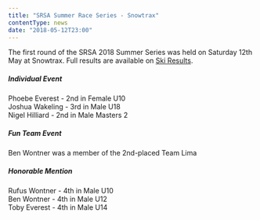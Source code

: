 ```yaml
---
title: "SRSA Summer Race Series - Snowtrax"
contentType: news
date: "2018-05-12T23:00"
---
```


The first round of the SRSA 2018 Summer Series was held on Saturday 12th May at Snowtrax. Full
results are available on [Ski Results](https://skiresults.co.uk/events/889).

##### Individual Event
Phoebe Everest - 2nd in Female U10\
Joshua Wakeling - 3rd in Male U18\
Nigel Hilliard - 2nd in Male Masters 2

##### Fun Team Event
Ben Wontner was a member of the 2nd-placed Team Lima

##### Honorable Mention
Rufus Wontner - 4th in Male U10\
Ben Wontner - 4th in Male U12\
Toby Everest - 4th in Male U14
